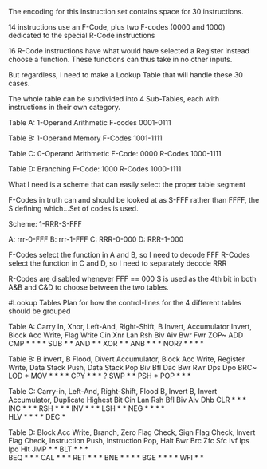 The encoding for this instruction set contains space for 30 instructions.

14 instructions use an F-Code, plus two F-codes (0000 and 1000) dedicated to the special R-Code instructions

16 R-Code instructions have what would have selected a Register instead choose a function.  These functions can thus take in no other inputs.

But regardless, I need to make a Lookup Table that will handle these 30 cases.

The whole table can be subdivided into 4 Sub-Tables, each with instructions in their own category.

Table A: 1-Operand Arithmetic
F-codes 0001-0111

Table B: 1-Operand Memory
F-Codes 1001-1111

Table C: 0-Operand Arithmetic
F-Code: 0000
R-Codes 1000-1111

Table D: Branching
F-Code: 1000
R-Codes 1000-1111

What I need is a scheme that can easily select the proper table segment

F-Codes in truth can and should be looked at as S-FFF rather than FFFF, the S defining which...Set of codes is used.

Scheme: 1-RRR-S-FFF

A: rrr-0-FFF
B: rrr-1-FFF
C: RRR-0-000
D: RRR-1-000

F-Codes select the function in A and B, so I need to decode FFF
R-Codes select the function in C and D, so I need to separately decode RRR

R-Codes are disabled whenever FFF == 000
S is used as the 4th bit in both A&B and C&D to choose between the two tables.

#Lookup Tables
Plan for how the control-lines for the 4 different tables should be grouped

Table A:
Carry In, Xnor, Left-And, Right-Shift, B Invert, Accumulator Invert,  Block Acc Write, Flag Write
    Cin Xnr Lan Rsh Biv Aiv Bwr Fwr
ZOP~ 
ADD 
CMP *               *       *   *
SUB *               *
AND         *   *
XOR     *           *
ANB         *   *   *
NOR?        *   *   *   *

Table B:
B invert, B Flood, Divert Accumulator, Block Acc Write, Register Write, Data Stack Push, Data Stack Pop
    Biv Bfl Dac Bwr Rwr Dps Dpo
BRC~
LOD         *
MOV *   *   *       *
CPY         *   *   *
?
SWP         *       *
PSH                     *
POP         *       *       *

Table C:
Carry-in, Left-And, Right-Shift, Flood B, Invert B, Invert Accumulator, Duplicate Highest Bit
    Cin Lan Rsh Bfl Biv Aiv Dhb
CLR     *       *   *
INC *           *   *
RSH         *   *   *
INV             *   *   *
LSH     *       *
NEG *           *   *   *    
HLV         *   *   *       *
DEC             *

Table D:
Block Acc Write, Branch, Zero Flag Check, Sign Flag Check, Invert Flag Check, Instruction Push, Instruction Pop, Halt
    Bwr Brc Zfc Sfc Ivf Ips Ipo Hlt
JMP *   *
BLT *   *       *       
BEQ *   *   *
CAL *   *               *
RET *   *                   *
BNE *   *   *       *
BGE *   *       *   *
WFI *                           *
